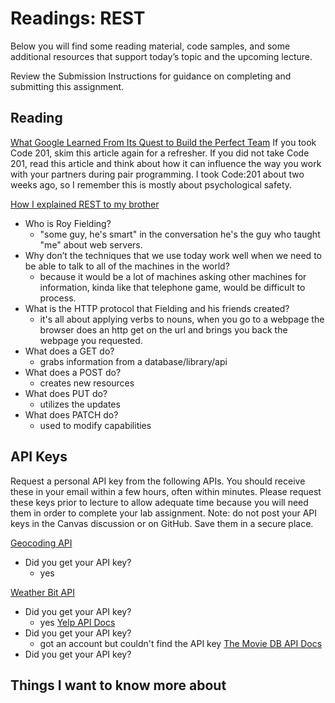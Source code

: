 # Readings: REST
Below you will find some reading material, code samples, and some additional resources that support today’s topic and the upcoming lecture.

Review the Submission Instructions for guidance on completing and submitting this assignment.

## Reading
[What Google Learned From Its Quest to Build the Perfect Team](https://www.nytimes.com/2016/02/28/magazine/what-google-learned-from-its-quest-to-build-the-perfect-team.html)
If you took Code 201, skim this article again for a refresher. If you did not take Code 201, read this article and think about how it can influence the way you work with your partners during pair programming.
I took Code:201 about two weeks ago, so I remember this is mostly about psychological safety. 

[How I explained REST to my brother](https://gist.github.com/brookr/5977550)
* Who is Roy Fielding?
  * "some guy, he's smart" in the conversation he's the guy who taught "me" about web servers. 
* Why don’t the techniques that we use today work well when we need to be able to talk to all of the machines in the world?
  * because it would be a lot of machines asking other machines for information, kinda like that telephone game, would be difficult to process. 
* What is the HTTP protocol that Fielding and his friends created?
  * it's all about applying verbs to nouns, when you go to a webpage the browser does an http get on the url and brings you back the webpage you requested. 
* What does a GET do?
  * grabs information from a database/library/api
* What does a POST do?
  * creates new resources 
* What does PUT do?
  * utilizes the updates 
* What does PATCH do?
  * used to modify capabilities 

## API Keys
Request a personal API key from the following APIs. You should receive these in your email within a few hours, often within minutes. Please request these keys prior to lecture to allow adequate time because you will need them in order to complete your lab assignment. Note: do not post your API keys in the Canvas discussion or on GitHub. Save them in a secure place.

[Geocoding API](https://locationiq.com/)
* Did you get your API key?
  * yes 

[Weather Bit API](https://www.weatherbit.io/)
* Did you get your API key?
  * yes
[Yelp API Docs](https://www.yelp.com/developers/documentation/v3/business_search)
* Did you get your API key?
  * got an account but couldn't find the API key
[The Movie DB API Docs](https://developers.themoviedb.org/3/getting-started/introduction)
* Did you get your API key?
  


## Things I want to know more about